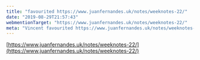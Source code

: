 ```yaml
---
title: "favourited https://www.juanfernandes.uk/notes/weeknotes-22/"
date: "2019-08-29T21:57:43"
webmentionTarget: "https://www.juanfernandes.uk/notes/weeknotes-22/"
meta: "Vincent favourited https://www.juanfernandes.uk/notes/weeknotes-22/"
---
```

[https://www.juanfernandes.uk/notes/weeknotes-22/](https://www.juanfernandes.uk/notes/weeknotes-22/)
